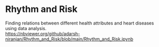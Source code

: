 # Rhythm and Risk
Finding relations between different health attributes and heart diseases using data analysis. <br>
https://nbviewer.org/github/adarsh-niranjan/Rhythm_and_Risk/blob/main/Rhythm_and_Risk.ipynb

